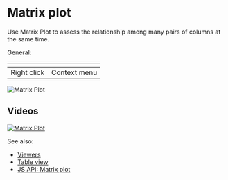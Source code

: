 <!-- TITLE: Matrix plot -->
<!-- SUBTITLE: -->

# Matrix plot

Use Matrix Plot to assess the relationship among many pairs of columns at the same time.

General:

| []()                  |                 |
|-----------------------|-----------------|
| Right click           | Context menu    |

![Matrix Plot](../../uploads/viewers/matrix-plot.png "Matrix Plot")

## Videos

[![Matrix Plot](../../uploads/youtube/visualizations2.png "Open on Youtube")](https://www.youtube.com/watch?v=7MBXWzdC0-I&t=1653s)

See also:

* [Viewers](../viewers.md)
* [Table view](../../overview/table-view.md)
* [JS API: Matrix plot](https://public.datagrok.ai/js/samples/ui/viewers/types/matrix-plot)
